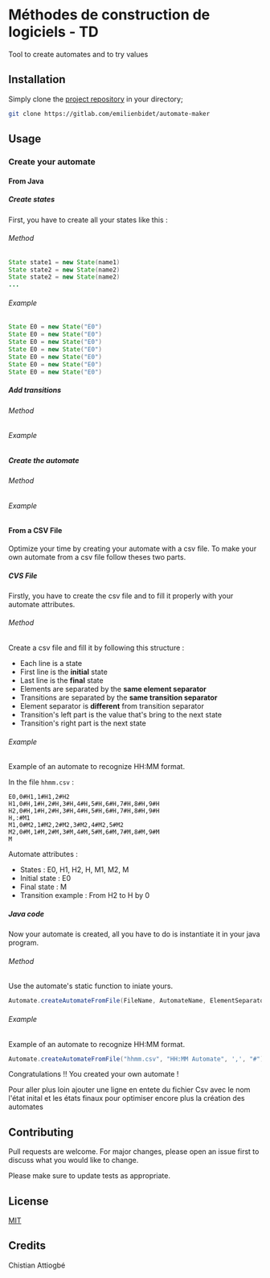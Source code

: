 # Méthodes de construction de logiciels - TD

Tool to create automates and to try values 

## Installation

Simply clone the [project repository](https://gitlab.com/emilienbidet/automate-maker) in your directory;

```bash
git clone https://gitlab.com/emilienbidet/automate-maker
```
## Usage
### Create your automate
#### From Java
##### Create states

First, you have to create all your states like this :

###### Method

```java
State state1 = new State(name1)
State state2 = new State(name2)
State state2 = new State(name2)
...
```

###### Example

```java
State E0 = new State("E0")
State E0 = new State("E0")
State E0 = new State("E0")
State E0 = new State("E0")
State E0 = new State("E0")
State E0 = new State("E0")
State E0 = new State("E0")
```
##### Add transitions
###### Method
###### Example
##### Create the automate
###### Method
###### Example
#### From a CSV File

Optimize your time by creating your automate with a csv file.
To make your own automate from a csv file follow theses two parts.

##### CVS File

Firstly, you have to create the csv file and to fill it properly with your automate attributes.

###### Method

Create a csv file and fill it by following this structure :

* Each line is a state
* First line is the **initial** state
* Last line is the **final** state
* Elements are separated by the **same element separator**
* Transitions are separated by the **same transition separator**
* Element separator is **different** from transition separator
* Transition's left part is the value that's bring to the next state
* Transition's right part is the next state

###### Example

Example of an automate to recognize HH:MM format.

In the file ``` hhmm.csv ``` :
```csv
E0,0#H1,1#H1,2#H2
H1,0#H,1#H,2#H,3#H,4#H,5#H,6#H,7#H,8#H,9#H
H2,0#H,1#H,2#H,3#H,4#H,5#H,6#H,7#H,8#H,9#H
H,:#M1
M1,0#M2,1#M2,2#M2,3#M2,4#M2,5#M2
M2,0#M,1#M,2#M,3#M,4#M,5#M,6#M,7#M,8#M,9#M
M
```
Automate attributes :
* States : E0, H1, H2, H, M1, M2, M
* Initial state : E0
* Final state : M
* Transition example : From H2 to H by 0

##### Java code

Now your automate is created, all you have to do is instantiate it in your java program.

###### Method

Use the automate's static function to iniate yours.
```java
Automate.createAutomateFromFile(FileName, AutomateName, ElementSeparator, TransitionSeparator);
```

###### Example

Example of an automate to recognize HH:MM format.
```java
Automate.createAutomateFromFile("hhmm.csv", "HH:MM Automate", ',', "#");
```

Congratulations !! You created your own automate !




Pour aller plus loin
ajouter une ligne en entete du fichier Csv avec le nom l'état inital et les états finaux pour optimiser encore plus la création des automates 

## Contributing
Pull requests are welcome. For major changes, please open an issue first to discuss what you would like to change.

Please make sure to update tests as appropriate.

## License
[MIT](https://choosealicense.com/licenses/mit/)

## Credits
Chistian Attiogbé